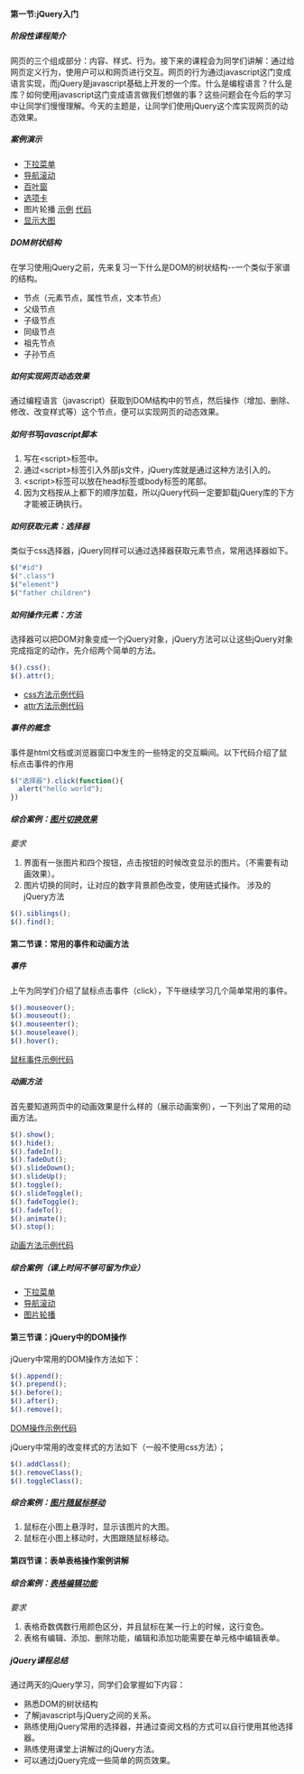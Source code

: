 #### 第一节:jQuery入门

##### 阶段性课程简介
网页的三个组成部分：内容、样式、行为。接下来的课程会为同学们讲解：通过给网页定义行为，使用户可以和网页进行交互。网页的行为通过javascript这门变成语言实现，而jQuery是javascript基础上开发的一个库。什么是编程语言？什么是库？如何使用javascript这门变成语言做我们想做的事？这些问题会在今后的学习中让同学们慢慢理解。今天的主题是，让同学们使用jQuery这个库实现网页的动态效果。

##### 案例演示
+ [下拉菜单]()
+ [导航滚动]()
+ [百叶窗]()
+ [选项卡]()
+ 图片轮播 [示例](http://www.52xxqd.com/jQuery/example/1/index.html) [代码](https://github.com/ljyteach/jQuery/tree/gh-pages/example/1)
+ [显示大图]()

##### DOM树状结构
在学习使用jQuery之前，先来复习一下什么是DOM的树状结构--一个类似于家谱的结构。
+ 节点（元素节点，属性节点，文本节点）
+ 父级节点
+ 子级节点
+ 同级节点
+ 祖先节点
+ 子孙节点

##### 如何实现网页动态效果
通过编程语言（javascript）获取到DOM结构中的节点，然后操作（增加、删除、修改、改变样式等）这个节点，便可以实现网页的动态效果。

##### 如何书写javascript脚本
1. 写在\<script\>标签中。
2. 通过\<script\>标签引入外部js文件，jQuery库就是通过这种方法引入的。
3. \<script\>标签可以放在head标签或body标签的尾部。
4. 因为文档按从上都下的顺序加载，所以jQuery代码一定要卸载jQuery库的下方才能被正确执行。

##### 如何获取元素：选择器
类似于css选择器，jQuery同样可以通过选择器获取元素节点，常用选择器如下。
``` js
$("#id")   
$(".class")
$("element")
$("father children")
```

##### 如何操作元素：方法
选择器可以把DOM对象变成一个jQuery对象，jQuery方法可以让这些jQuery对象完成指定的动作，先介绍两个简单的方法。
``` js
$().css();
$().attr();
```
+ [css方法示例代码]()
+ [attr方法示例代码]()

##### 事件的概念
事件是html文档或浏览器窗口中发生的一些特定的交互瞬间。以下代码介绍了鼠标点击事件的作用
``` js
$("选择器").click(function(){
  alert("hello world");
})
```

##### 综合案例：[图片切换效果]()
*要求*
1. 界面有一张图片和四个按钮，点击按钮的时候改变显示的图片。（不需要有动画效果）。
2. 图片切换的同时，让对应的数字背景颜色改变，使用链式操作。
涉及的jQuery方法
``` js
$().siblings();
$().find();

```


#### 第二节课：常用的事件和动画方法

##### 事件
上午为同学们介绍了鼠标点击事件（click），下午继续学习几个简单常用的事件。
``` js
$().mouseover();
$().mouseout();
$().mouseenter();
$().mouseleave();
$().hover();
```
[鼠标事件示例代码]()

##### 动画方法
首先要知道网页中的动画效果是什么样的（展示动画案例），一下列出了常用的动画方法。
``` js
$().show();
$().hide();
$().fadeIn();
$().fadeOut();
$().slideDown();
$().slideUp();
$().toggle();
$().slideToggle();
$().fadeToggle();
$().fadeTo();
$().animate();
$().stop();
```
[动画方法示例代码]()

##### 综合案例（课上时间不够可留为作业）
+ [下拉菜单]()
+ [导航滚动]()
+ [图片轮播]()


#### 第三节课：jQuery中的DOM操作
jQuery中常用的DOM操作方法如下：
``` js
$().append();
$().prepend();
$().before();
$().after();
$().remove();
```
[DOM操作示例代码]()

jQuery中常用的改变样式的方法如下（一般不使用css方法）；
``` js
$().addClass();
$().removeClass();
$().toggleClass();
```
##### 综合案例：[图片随鼠标移动]()
1. 鼠标在小图上悬浮时，显示该图片的大图。
2. 鼠标在小图上移动时，大图跟随鼠标移动。


#### 第四节课：表单表格操作案例讲解

##### 综合案例：[表格编辑功能]()
*要求*
1. 表格奇数偶数行用颜色区分，并且鼠标在某一行上的时候，这行变色。
2. 表格有编辑、添加、删除功能，编辑和添加功能需要在单元格中编辑表单。

##### jQuery课程总结
通过两天的jQuery学习，同学们会掌握如下内容：
+ 熟悉DOM的树状结构
+ 了解javascript与jQuery之间的关系。
+ 熟练使用jQuery常用的选择器，并通过查阅文档的方式可以自行使用其他选择器。
+ 熟练使用课堂上讲解过的jQuery方法。
+ 可以通过jQuery完成一些简单的网页效果。
